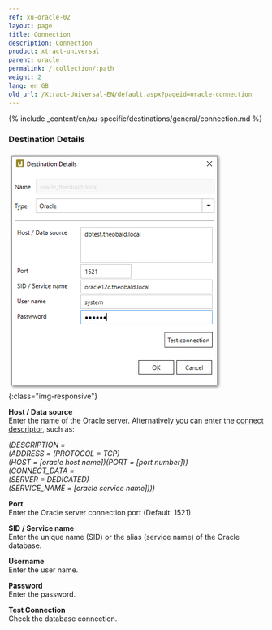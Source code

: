 ```yaml
---
ref: xu-oracle-02
layout: page
title: Connection
description: Connection
product: xtract-universal
parent: oracle
permalink: /:collection/:path
weight: 2
lang: en_GB
old_url: /Xtract-Universal-EN/default.aspx?pageid=oracle-connection
---
```


{% include _content/en/xu-specific/destinations/general/connection.md %}	

### Destination Details

![XU_oracle_connection_test_1](/img/content/XU_oracle_connection_test_1.png){:class="img-responsive"}


**Host / Data source** <br>
Enter the name of the Oracle server. 
Alternatively you can enter the [connect descriptor](https://docs.oracle.com/html/E10927_01/featConnecting.htm), such as:

*(DESCRIPTION =*<br>
*(ADDRESS = (PROTOCOL = TCP)*<br>
*(HOST = [oracle host name])(PORT = [port number]))*<br>
*(CONNECT_DATA =*<br>
*(SERVER = DEDICATED)*<br>
*(SERVICE_NAME = [oracle service name])))*<br>

**Port** <br>
Enter the Oracle server connection port (Default: 1521).

**SID / Service name** <br>
Enter the unique name (SID) or the alias (service name) of the Oracle database.

**Username** <br> 
Enter the user name.

**Password** <br>
Enter the password.

**Test Connection** <br>
Check the database connection. 